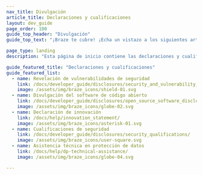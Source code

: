 ```yaml
---
nav_title: Divulgación
article_title: Declaraciones y cualificaciones
layout: dev_guide
page_order: 100
guide_top_header: "Divulgación"
guide_top_text: "¡Braze te cubre! ¡Echa un vistazo a los siguientes artículos!"

page_type: landing
description: "Esta página de inicio contiene las declaraciones y cualificaciones de Braze."

guide_featured_title: "Declaraciones y cualificaciones"
guide_featured_list:
  - name: Revelación de vulnerabilidades de seguridad
    link: /docs/developer_guide/disclosures/security_and_vulnerability_disclosure/
    image: /assets/img/braze_icons/shield-01.svg
  - name: Divulgación del software de código abierto
    link: /docs/developer_guide/disclosures/open_source_software_disclosure/
    image: /assets/img/braze_icons/globe-02.svg
  - name: Declaración de innovación
    link: /docs/help/innovation_statement/
    image: /assets/img/braze_icons/asterisk-01.svg
  - name: Cualificaciones de seguridad
    link: /docs/developer_guide/disclosures/security_qualifications/
    image: /assets/img/braze_icons/user-square.svg
  - name: Asistencia técnica en protección de datos
    link: /docs/help/dp-technical-assistance/
    image: /assets/img/braze_icons/globe-04.svg

---
```

